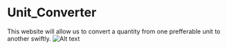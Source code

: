 # Unit_Converter
This website will allow us to convert a quantity from one prefferable unit to another swiftly.
![Alt text](https://i.ibb.co/kKtHhqr/Screenshot-68.png)
